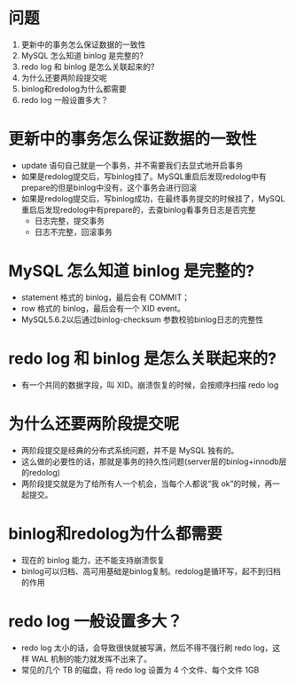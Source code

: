 # 问题
1. 更新中的事务怎么保证数据的一致性
2. MySQL 怎么知道 binlog 是完整的?
3. redo log 和 binlog 是怎么关联起来的?
4. 为什么还要两阶段提交呢
5. binlog和redolog为什么都需要
6. redo log 一般设置多大？

# 更新中的事务怎么保证数据的一致性
- update 语句自己就是一个事务，并不需要我们去显式地开启事务
- 如果是redolog提交后，写binlog挂了。MySQL重启后发现redolog中有prepare的但是binlog中没有，这个事务会进行回滚
- 如果是redolog提交后，写binlog成功，在最终事务提交的时候挂了，MySQL重启后发现redolog中有prepare的，去查binlog看事务日志是否完整
  - 日志完整，提交事务
  - 日志不完整，回滚事务

# MySQL 怎么知道 binlog 是完整的?
- statement 格式的 binlog，最后会有 COMMIT；
- row 格式的 binlog，最后会有一个 XID event。
- MySQL5.6.2以后通过binlog-checksum 参数校验binlog日志的完整性

# redo log 和 binlog 是怎么关联起来的?
- 有一个共同的数据字段，叫 XID。崩溃恢复的时候，会按顺序扫描 redo log

# 为什么还要两阶段提交呢
- 两阶段提交是经典的分布式系统问题，并不是 MySQL 独有的。
- 这么做的必要性的话，那就是事务的持久性问题(server层的binlog+innodb层的redolog)
- 两阶段提交就是为了给所有人一个机会，当每个人都说“我 ok”的时候，再一起提交。

# binlog和redolog为什么都需要
- 现在的 binlog 能力，还不能支持崩溃恢复
- binlog可以归档、高可用基础是binlog复制。redolog是循环写，起不到归档的作用

# redo log 一般设置多大？
- redo log 太小的话，会导致很快就被写满，然后不得不强行刷 redo log，这样 WAL 机制的能力就发挥不出来了。
- 常见的几个 TB 的磁盘，将 redo log 设置为 4 个文件、每个文件 1GB 

